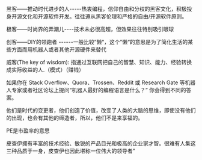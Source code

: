 黑客——推动时代进步的人-----热衷编程，信仰自由和分权的黑客文化，积极投身开源文化和开源软件开发。往往遵从黑客伦理和严格的自由/开源软件原则。

极客——时尚界的弄潮儿----技术未必很高超，但效果往往特别吸引眼球

创客——DIY的领跑者  ------一般比较”懒“，这个”懒“的意思是为了简化生活的某些方面而用机器人或者其他开源硬件来替代

威客(The key of wisdom): 指通过互联网把自己的智慧、知识、能力、经验转换成实际收益的人.（模式）（赚钱）

如果你在 Stack Overflow、Quora、Trossen、Reddit 或 Research Gate 等机器人专家或者社区论坛上提问“机器人最好的编程语言是什么？” 你会得到不同的答案。

他们是时代的变更者，他们创造了价值，改变了人类的大脑的思维，即使没有他们的出现，也会有其他的缔造者，所以，他们不是来享福的。

PE是市盈率的意思

皮查伊拥有丰富的技术经验、敏锐的产品目光和极高的企业家才智。很难有人集这三种品质于一身，皮查伊也因此堪称一位伟大的领导者”

